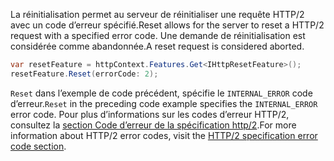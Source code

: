 <span data-ttu-id="72f28-101">La réinitialisation permet au serveur de réinitialiser une requête HTTP/2 avec un code d’erreur spécifié.</span><span class="sxs-lookup"><span data-stu-id="72f28-101">Reset allows for the server to reset a HTTP/2 request with a specified error code.</span></span> <span data-ttu-id="72f28-102">Une demande de réinitialisation est considérée comme abandonnée.</span><span class="sxs-lookup"><span data-stu-id="72f28-102">A reset request is considered aborted.</span></span>

```csharp
var resetFeature = httpContext.Features.Get<IHttpResetFeature>();
resetFeature.Reset(errorCode: 2);
```

<span data-ttu-id="72f28-103">`Reset` dans l’exemple de code précédent, spécifie le `INTERNAL_ERROR` code d’erreur.</span><span class="sxs-lookup"><span data-stu-id="72f28-103">`Reset` in the preceding code example specifies the `INTERNAL_ERROR` error code.</span></span> <span data-ttu-id="72f28-104">Pour plus d’informations sur les codes d’erreur HTTP/2, consultez la [section Code d’erreur de la spécification http/2](https://tools.ietf.org/html/rfc7540#page-50).</span><span class="sxs-lookup"><span data-stu-id="72f28-104">For more information about HTTP/2 error codes, visit the [HTTP/2 specification error code section](https://tools.ietf.org/html/rfc7540#page-50).</span></span>